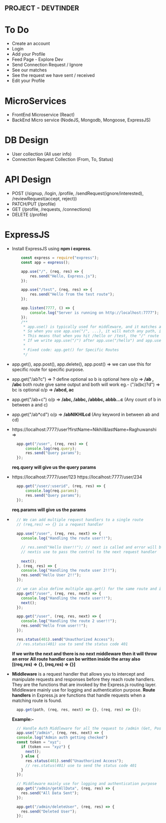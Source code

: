 ## PROJECT - DEVTINDER ##

# To Do

- Create an account 
- Login 
- Add your Profile
- Feed Page - Explore Dev
- Send Connection Request / Ignore
- See our matches
- See the request we have sent / received
- Edit your Profile

# MicroServices
- FrontEnd Microservice (React)
- BackEnd  Micro service (NodeJS, Mongodb, Mongoose, ExpressJS)

# DB Design
- User collection (All user info)
- Connection Request Collection (From, To, Status)

# API Design
- POST (/signup, /login, /profile, /sendRequest(ignore/interested), /reviewRequest(accept, reject))
- PATCH/PUT (/profile)
- GET (/profile, /requests, /connections)
- DELETE (/profile)

# ExpressJS
- Install ExpressJS using **npm i express**.
    ```javascript
        const express = require("express");
        const app = express();

        app.use("/", (req, res) => {
            res.send("Hello, Express.js");
        });

        app.use("/test", (req, res) => {
            res.send("Hello from the test route");
        });

        app.listen(7777, () => {
            console.log("Server is running on http://localhost:7777");
        });
        /**
         * app.use() is typically used for middleware, and it matches any route that starts with the specified path. 
         * So when you use app.use("/", ...), it will match any path, including "/hello" and "/test", because both these routes start with /.
         * This means that when you hit /hello or /test, the "/" route will be triggered because "/" matches all paths.
         * If we write app.use("/") after app.use("/hello") and app.use("/test"), then all routes will worked as expected. Sequence of routes is important.
         * 
         * Fixed code: app.get() for Specific Routes
         */
    ```
- app.get(), app.post(), app.delete(), app.post() => we can use this for specific route for specific purpose.

- app.get("/ab?c") => ? define optional so b is optional here
    o/p => **/ab , /abc** both route give same output and both will work
    eg.- ("/a(bc)?d") => bc is optional 
        o/p => **/abcd, ac**

- app.get("/ab+c") o/p => **/abc, /abbc, /abbbc, abbb...c** (Any count of b in between a and c)

- app.get("/ab*cd") o/p => **/abNIKHILcd** (Any keyword in between ab and cd)

- https://localhost:7777/user?firstName=Nikhil&lastName=Raghuwanshi => 
  ```javascript
    app.get("/user", (req, res) => {
        console.log(req.query);
        res.send("Query params");
    });
  ```
    **req.query will give us the query params**

- https://localhost:7777/user/123 https://localhost:7777/user/234
  ```javascript
    app.get("/user/:userid", (req, res) => {
        console.log(req.params);
        res.send("Query params");
    });
  ```
    **req.params will give us the params**

- ```javascript
    // We can add multiple request handlers to a single route
    // (req,res) => {} is a request handler
    
    app.use("/user", (req, res, next) => {
      console.log("Handling the route user!!");

      // res.send("Hello User!!"); // next is called and error will be thrown
      // nextis use to pass the control to the next request handler
      
      next();
    }, (req, res) => {
      console.log("Handling the route user 2!!");
      res.send("Hello User 2!!");
    });

    // we can also define multiple app.get() for the same route and it will work same as array
    app.get("/user", (req, res, next) => {
      console.log("Handling the route user!!");
      next();
    });

    app.get("/user", (req, res, next) => {
      console.log("Handling the route 2 user!!");
      res.send("Hello from user!!");
    });

    res.status(401).send("Unauthorized Access");
    // res.status(401) use to send the status code 401
  ```
    **If we write the next and there is no next middleware then it will throw an error**
    **All route handler can be written inside the array also [(req,res) => {}, (req,res) => {}]**

- **Middleware** is a request handler that allows you to intercept and manipulate requests and responses before they reach route handlers. They are the functions that are invoked by the Express.js routing layer. Middleware mainly use for logging and authentication purpose. **Route handlers** in Express.js are functions that handle requests when a matching route is found.
  ```javascript
    app.get(path, (req, res, next) => {}, (req, res) => {});
  ```
  **Example:-**
    ```javascript
      // Handle Auth Middleware for all the request to /admin (Get, Post, Put, Delete)
      app.use("/admin", (req, res, next) => {
      console.log("Admin auth getting checked")
      const token = "xyz";
        if (token === "xyz") {
          next();
        } else {
          res.status(401).send("Unauthorized Access");
          // res.status(401) use to send the status code 401
        }
      });

      // Middleware mainly use for logging and authentication purpose
      app.get("/admin/getAllData", (req, res) => {
        res.send("All Data Sent");
      });

      app.get("/admin/deleteUser", (req, res) => {
        res.send("Deleted User");
      });
    ```
